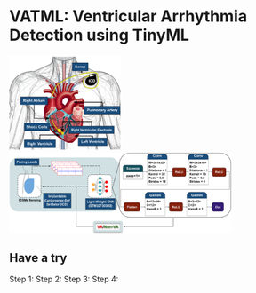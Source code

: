 # VATML: Ventricular Arrhythmia Detection using TinyML #
<img src="/images/setup.png" alt="Setup Image" width="200"/> <img src="/images/flow.png" alt="Flow Image" width="400"/>

## Have a try ##
  Step 1: 
  Step 2: 
  Step 3: 
  Step 4: 
 


  



